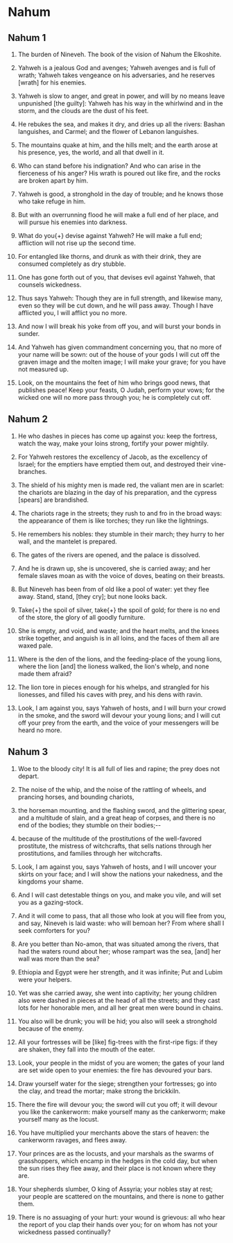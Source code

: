 # Nahum

## Nahum 1

1. The burden of Nineveh. The book of the vision of Nahum the Elkoshite.

2. Yahweh is a jealous God and avenges; Yahweh avenges and is full of wrath; Yahweh takes vengeance on his adversaries, and he reserves [wrath] for his enemies.

3. Yahweh is slow to anger, and great in power, and will by no means leave unpunished [the guilty]: Yahweh has his way in the whirlwind and in the storm, and the clouds are the dust of his feet.

4. He rebukes the sea, and makes it dry, and dries up all the rivers: Bashan languishes, and Carmel; and the flower of Lebanon languishes.

5. The mountains quake at him, and the hills melt; and the earth arose at his presence, yes, the world, and all that dwell in it.

6. Who can stand before his indignation? And who can arise in the fierceness of his anger? His wrath is poured out like fire, and the rocks are broken apart by him.

7. Yahweh is good, a stronghold in the day of trouble; and he knows those who take refuge in him.

8. But with an overrunning flood he will make a full end of her place, and will pursue his enemies into darkness.

9. What do you{+} devise against Yahweh? He will make a full end; affliction will not rise up the second time.

10. For entangled like thorns, and drunk as with their drink, they are consumed completely as dry stubble.

11. One has gone forth out of you, that devises evil against Yahweh, that counsels wickedness.

12. Thus says Yahweh: Though they are in full strength, and likewise many, even so they will be cut down, and he will pass away. Though I have afflicted you, I will afflict you no more.

13. And now I will break his yoke from off you, and will burst your bonds in sunder.

14. And Yahweh has given commandment concerning you, that no more of your name will be sown: out of the house of your gods I will cut off the graven image and the molten image; I will make your grave; for you have not measured up.

15. Look, on the mountains the feet of him who brings good news, that publishes peace! Keep your feasts, O Judah, perform your vows; for the wicked one will no more pass through you; he is completely cut off.

## Nahum 2

1. He who dashes in pieces has come up against you: keep the fortress, watch the way, make your loins strong, fortify your power mightily.

2. For Yahweh restores the excellency of Jacob, as the excellency of Israel; for the emptiers have emptied them out, and destroyed their vine-branches.

3. The shield of his mighty men is made red, the valiant men are in scarlet: the chariots are blazing in the day of his preparation, and the cypress [spears] are brandished.

4. The chariots rage in the streets; they rush to and fro in the broad ways: the appearance of them is like torches; they run like the lightnings.

5. He remembers his nobles: they stumble in their march; they hurry to her wall, and the mantelet is prepared.

6. The gates of the rivers are opened, and the palace is dissolved.

7. And he is drawn up, she is uncovered, she is carried away; and her female slaves moan as with the voice of doves, beating on their breasts.

8. But Nineveh has been from of old like a pool of water: yet they flee away. Stand, stand, [they cry]; but none looks back.

9. Take{+} the spoil of silver, take{+} the spoil of gold; for there is no end of the store, the glory of all goodly furniture.

10. She is empty, and void, and waste; and the heart melts, and the knees strike together, and anguish is in all loins, and the faces of them all are waxed pale.

11. Where is the den of the lions, and the feeding-place of the young lions, where the lion [and] the lioness walked, the lion's whelp, and none made them afraid?

12. The lion tore in pieces enough for his whelps, and strangled for his lionesses, and filled his caves with prey, and his dens with ravin.

13. Look, I am against you, says Yahweh of hosts, and I will burn your crowd in the smoke, and the sword will devour your young lions; and I will cut off your prey from the earth, and the voice of your messengers will be heard no more.

## Nahum 3

1. Woe to the bloody city! It is all full of lies and rapine; the prey does not depart.

2. The noise of the whip, and the noise of the rattling of wheels, and prancing horses, and bounding chariots,

3. the horseman mounting, and the flashing sword, and the glittering spear, and a multitude of slain, and a great heap of corpses, and there is no end of the bodies; they stumble on their bodies;--

4. because of the multitude of the prostitutions of the well-favored prostitute, the mistress of witchcrafts, that sells nations through her prostitutions, and families through her witchcrafts.

5. Look, I am against you, says Yahweh of hosts, and I will uncover your skirts on your face; and I will show the nations your nakedness, and the kingdoms your shame.

6. And I will cast detestable things on you, and make you vile, and will set you as a gazing-stock.

7. And it will come to pass, that all those who look at you will flee from you, and say, Nineveh is laid waste: who will bemoan her? From where shall I seek comforters for you?

8. Are you better than No-amon, that was situated among the rivers, that had the waters round about her; whose rampart was the sea, [and] her wall was more than the sea?

9. Ethiopia and Egypt were her strength, and it was infinite; Put and Lubim were your helpers.

10. Yet was she carried away, she went into captivity; her young children also were dashed in pieces at the head of all the streets; and they cast lots for her honorable men, and all her great men were bound in chains.

11. You also will be drunk; you will be hid; you also will seek a stronghold because of the enemy.

12. All your fortresses will be [like] fig-trees with the first-ripe figs: if they are shaken, they fall into the mouth of the eater.

13. Look, your people in the midst of you are women; the gates of your land are set wide open to your enemies: the fire has devoured your bars.

14. Draw yourself water for the siege; strengthen your fortresses; go into the clay, and tread the mortar; make strong the brickkiln.

15. There the fire will devour you; the sword will cut you off; it will devour you like the cankerworm: make yourself many as the cankerworm; make yourself many as the locust.

16. You have multiplied your merchants above the stars of heaven: the cankerworm ravages, and flees away.

17. Your princes are as the locusts, and your marshals as the swarms of grasshoppers, which encamp in the hedges in the cold day, but when the sun rises they flee away, and their place is not known where they are.

18. Your shepherds slumber, O king of Assyria; your nobles stay at rest; your people are scattered on the mountains, and there is none to gather them.

19. There is no assuaging of your hurt: your wound is grievous: all who hear the report of you clap their hands over you; for on whom has not your wickedness passed continually?

